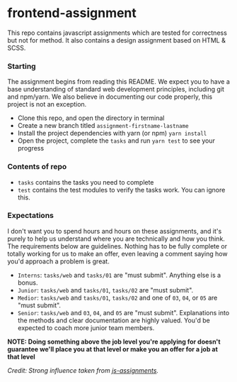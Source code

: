 # frontend-assignment
This repo contains javascript assignments which are tested for correctness but not for method. It also contains a design assignment based on HTML & SCSS.

### Starting
The assignment begins from reading this README. We expect you to have a base understanding of standard web development principles, including git and npm/yarn.
We also believe in documenting our code properly, this project is not an exception.

* Clone this repo, and open the directory in terminal
* Create a new branch titled `assignment-firstname-lastname`
* Install the project dependencies with yarn (or npm) `yarn install`
* Open the project, complete the `tasks` and run `yarn test` to see your progress

### Contents of repo
* `tasks` contains the tasks you need to complete
* `test` contains the test modules to verify the tasks work. You can ignore this.

### Expectations
I don't want you to spend hours and hours on these assignments, and it's purely to help us understand where you are technically and how you think. The requirements below are guidelines. Nothing has to be fully complete or totally working for us to make an offer, even leaving a comment saying how you'd approach a problem is great.

* `Interns`: `tasks/web` and `tasks/01` are "must submit". Anything else is a bonus.
* `Junior`: `tasks/web` and `tasks/01`, `tasks/02` are "must submit".
* `Medior`: `tasks/web` and `tasks/01`, `tasks/02` and one of `03`, `04`, or `05` are "must submit".
* `Senior`: `tasks/web` and `03`, `04`, and `05` are "must submit". Explanations into the methods and clear documentation are highly valued. You'd be expected to coach more junior team members.

**NOTE: Doing something above the job level you're applying for doesn't guarantee we'll place you at that level or make you an offer for a job at that level**

_Credit: Strong influence taken from [js-assignments](https://github.com/rolling-scopes-school/js-assignments)._
